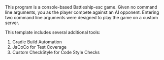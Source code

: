 This program is a console-based Battleship-esc game. Given no command line arguments, you as the player compete against an AI opponent. Entering two command line arguments were designed to play the game on a custom server.

This template includes several additional tools:
1. Gradle Build Automation
1. JaCoCo for Test Coverage
1. Custom CheckStyle for Code Style Checks
